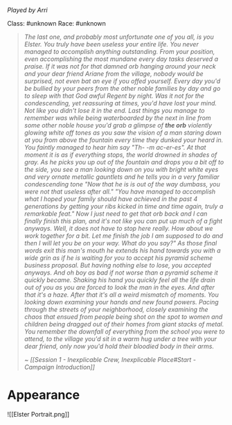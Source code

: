 *Played by Arri*

Class: #unknown 
Race: #unknown 

> *The last one, and probably most unfortunate one of you all, is you Elster.*
> *You truly have been useless your entire life.*
> *You never managed to accomplish anything outstanding. From your position, even accomplishing the most mundane every day tasks deserved a praise.*
> *If it was not for that damned orb hanging around your neck and your dear friend Ariane from the village, nobody would be surprised, not even bat an eye if you offed yourself.*
> *Every day you'd be bullied by your peers from the other noble families by day and go to sleep with that God awful Regent by night. Was it not for the condescending, yet reassuring at times, you'd have lost your mind. Not like you didn't lose it in the end.*
> *Last things you manage to remember was while being waterboarded by the next in line from some other noble house you'd grab a glimpse of **the orb** violently glowing white off tones as you saw the vision of a man staring down at you from above the fountain every time they dunked your heard in. You faintly managed to hear him say "Th- -m ac-er-es".*
> *At that moment it is as if everything stops, the world drowned in shades of gray.*
> *As he picks you up out of the fountain and drops you a bit off to the side, you see a man looking down on you with bright white eyes and very ornate metallic gauntlets and he tells you in a very familiar condescending tone "Now that he is is out of the way dumbass, you were not that useless after all."*
> *"You have managed to accomplish what I hoped your family should have achieved in the past 4 generations by getting your ribs kicked in time and time again, truly a remarkable feat."*
> *Now I just need to get that orb back and I can finally finish this plan, and it's not like you can put up much of a fight anyways. Well, it does not have to stop here really. How about we work together for a bit. Let me finish the job I am supposed to do and then I will let you be on your way. What do you say?"*
> *As those final words exit this man's mouth he extends his hand towards you with a wide grin as if he is waiting for you to accept his pyramid scheme business proposal.*
> *But having nothing else to lose, you accepted anyways. And oh boy as bad if not worse than a pyramid scheme it quickly became.*
> *Shaking his hand you quickly feel all the life drain out of you as you are forced to look the man in the eyes. And after that it's a haze.*
> *After that it's all a weird mismatch of moments. You looking down examining your hands and new found powers. Pacing through the streets of your neighborhood, closely examining the chaos that ensued from people being shot on the spot to women and children being dragged out of their homes from giant stacks of metal.*
> *You remember the downfall of everything from the school you were to attend, to the village you'd sit in a warm hug under a tree with your dear friend, only now you'd hold their bloodied body in their arms.*
> 
> *~ [[Session 1 - Inexplicable Crew, Inexplicable Place#Start - Campaign Introduction]]*

# Appearance

![[Elster Portrait.png]]